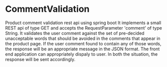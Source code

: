 # CommentValidation
Product comment validation rest api using spring boot
It implements a small REST api of type GET and accepts the RequestParameter 'comment' of type String. 
It validates the user comment against the set of pre-decided unacceptable words that should be avoided in the comments that appear in the product page. 
If the user comment found to contain any of those words, the response will be an appropriate message in the JSON format. 
The front end application can appropriately dispaly to user.
In both the situation, the response will be sent accordingly.
